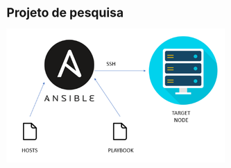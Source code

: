 # Projeto de pesquisa

![Filament Demo](https://raw.githubusercontent.com/condeshockness/ansible-ifro/refs/heads/main/images/ansible_modelo2.jpg)

